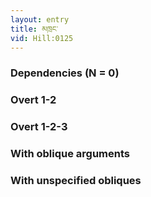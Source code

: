 ```yaml
---
layout: entry
title: མཁྲང་
vid: Hill:0125
---
```

### Dependencies (N = 0)


### Overt 1-2


### Overt 1-2-3


### With oblique arguments


### With unspecified obliques
